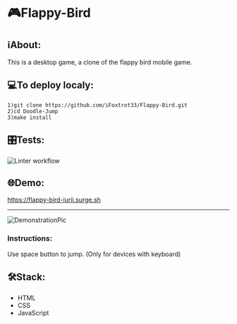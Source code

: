 # 🎮Flappy-Bird

## ℹAbout:
This is a desktop game, a clone of the flappy bird mobile game.

## 💻To deploy localy:
```
1)git clone https://github.com/iFoxtrot33/Flappy-Bird.git
2)cd Doodle-Jump
3)make install
```

## 🎛️Tests:
![Linter workflow](https://github.com/iFoxtrot33/Flappy-Bird/actions/workflows/lint.yml/badge.svg)

## 🌐Demo:
https://flappy-bird-iurii.surge.sh
____________________________
![DemonstrationPic](https://user-images.githubusercontent.com/102408798/206429911-dc3952f8-11cb-4004-98fc-6f37fbc24518.png)

### Instructions:
Use space button to jump.
(Only for devices with keyboard) 

## 🛠Stack:
- HTML
- CSS
- JavaScript
